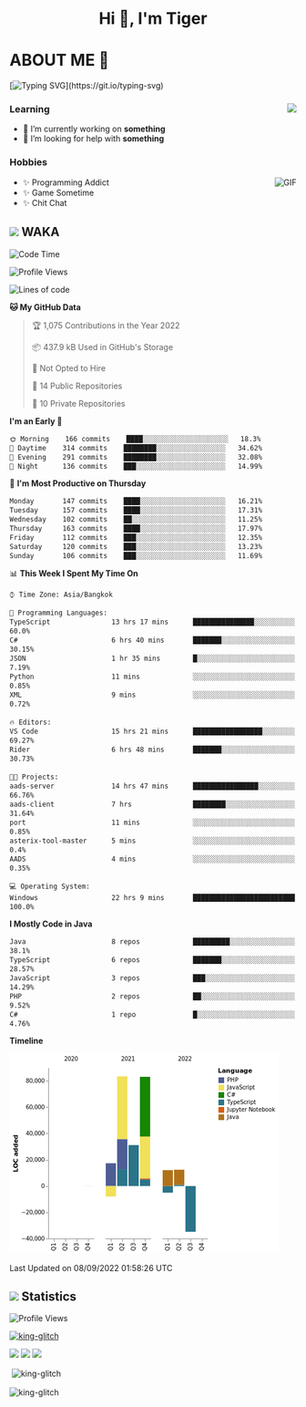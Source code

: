 <h1 align="center">Hi 👋, I'm Tiger</h1>




# ABOUT ME 💬

[![Typing SVG](https://readme-typing-svg.herokuapp.com?color=22F771&vCenter=true&lines=A+perssionate+developer+from+nowhere.)](https://git.io/typing-svg)

<div>
 <img align="right" src="https://spotify-github-profile.vercel.app/api/view?uid=12129734423&cover_image=false&theme=default&bar_color=22d016&bar_color_cover=true" />
 <h3>Learning</h3>
 
 <ul>
  <li>🔭 I’m currently working on <b>something</b></li>
  <li>🤝 I’m looking for help with <b>something</b></li>
 </ul>
 
</div>
<div>
 <h3>Hobbies</h3>
 <img align="right" height="475px"  alt="GIF" src="https://i.pinimg.com/originals/1f/b7/db/1fb7dbee557e5ed509f7517da8a84d58.gif" />
 <ul>
  <li>✨ Programming Addict</li>
  <li>✨ Game Sometime</li>
  <li>✨ Chit Chat</li>
 </ul>
 
</div>



## <img height="40" src="https://raw.githubusercontent.com/innng/innng/master/assets/kyubey.gif"/> WAKA

<!--START_SECTION:waka-->
![Code Time](http://img.shields.io/badge/Code%20Time-1%2C032%20hrs%2012%20mins-blue)

![Profile Views](http://img.shields.io/badge/Profile%20Views-2-blue)

![Lines of code](https://img.shields.io/badge/From%20Hello%20World%20I%27ve%20Written-192%20Thousand%20lines%20of%20code-blue)

**🐱 My GitHub Data** 

> 🏆 1,075 Contributions in the Year 2022
 > 
> 📦 437.9 kB Used in GitHub's Storage 
 > 
> 🚫 Not Opted to Hire
 > 
> 📜 14 Public Repositories 
 > 
> 🔑 10 Private Repositories  
 > 
**I'm an Early 🐤** 

```text
🌞 Morning    166 commits    ████░░░░░░░░░░░░░░░░░░░░░   18.3% 
🌆 Daytime    314 commits    ████████░░░░░░░░░░░░░░░░░   34.62% 
🌃 Evening    291 commits    ████████░░░░░░░░░░░░░░░░░   32.08% 
🌙 Night      136 commits    ███░░░░░░░░░░░░░░░░░░░░░░   14.99%

```
📅 **I'm Most Productive on Thursday** 

```text
Monday       147 commits    ████░░░░░░░░░░░░░░░░░░░░░   16.21% 
Tuesday      157 commits    ████░░░░░░░░░░░░░░░░░░░░░   17.31% 
Wednesday    102 commits    ██░░░░░░░░░░░░░░░░░░░░░░░   11.25% 
Thursday     163 commits    ████░░░░░░░░░░░░░░░░░░░░░   17.97% 
Friday       112 commits    ███░░░░░░░░░░░░░░░░░░░░░░   12.35% 
Saturday     120 commits    ███░░░░░░░░░░░░░░░░░░░░░░   13.23% 
Sunday       106 commits    ███░░░░░░░░░░░░░░░░░░░░░░   11.69%

```


📊 **This Week I Spent My Time On** 

```text
⌚︎ Time Zone: Asia/Bangkok

💬 Programming Languages: 
TypeScript               13 hrs 17 mins      ███████████████░░░░░░░░░░   60.0% 
C#                       6 hrs 40 mins       ███████░░░░░░░░░░░░░░░░░░   30.15% 
JSON                     1 hr 35 mins        █░░░░░░░░░░░░░░░░░░░░░░░░   7.19% 
Python                   11 mins             ░░░░░░░░░░░░░░░░░░░░░░░░░   0.85% 
XML                      9 mins              ░░░░░░░░░░░░░░░░░░░░░░░░░   0.72%

🔥 Editors: 
VS Code                  15 hrs 21 mins      █████████████████░░░░░░░░   69.27% 
Rider                    6 hrs 48 mins       ███████░░░░░░░░░░░░░░░░░░   30.73%

🐱‍💻 Projects: 
aads-server              14 hrs 47 mins      ████████████████░░░░░░░░░   66.76% 
aads-client              7 hrs               ████████░░░░░░░░░░░░░░░░░   31.64% 
port                     11 mins             ░░░░░░░░░░░░░░░░░░░░░░░░░   0.85% 
asterix-tool-master      5 mins              ░░░░░░░░░░░░░░░░░░░░░░░░░   0.4% 
AADS                     4 mins              ░░░░░░░░░░░░░░░░░░░░░░░░░   0.35%

💻 Operating System: 
Windows                  22 hrs 9 mins       █████████████████████████   100.0%

```

**I Mostly Code in Java** 

```text
Java                     8 repos             █████████░░░░░░░░░░░░░░░░   38.1% 
TypeScript               6 repos             ███████░░░░░░░░░░░░░░░░░░   28.57% 
JavaScript               3 repos             ███░░░░░░░░░░░░░░░░░░░░░░   14.29% 
PHP                      2 repos             ██░░░░░░░░░░░░░░░░░░░░░░░   9.52% 
C#                       1 repo              █░░░░░░░░░░░░░░░░░░░░░░░░   4.76%

```


**Timeline**

![Chart not found](https://raw.githubusercontent.com/king-glitch/king-glitch/main/charts/bar_graph.png) 


 Last Updated on 08/09/2022 01:58:26 UTC
<!--END_SECTION:waka-->
## <img height="40" src="https://raw.githubusercontent.com/innng/innng/master/assets/kyubey.gif"/> Statistics
![Profile Views](https://komarev.com/ghpvc/?username=king-glitch)  

<p align="left"> 
 <a href="https://github.com/ryo-ma/github-profile-trophy">
  <img src="https://github-profile-trophy.vercel.app/?username=king-glitch&theme=dracula" alt="king-glitch" />
 </a> </p>

![](https://github-profile-summary-cards.vercel.app/api/cards/profile-details?username=king-glitch&theme=dracula)
![](https://github-profile-summary-cards.vercel.app/api/cards/stats?username=king-glitch&theme=dracula) 
![](https://github-profile-summary-cards.vercel.app/api/cards/productive-time?username=king-glitch&theme=dracula)


<p>&nbsp;<img align="center" src="https://github-readme-stats.vercel.app/api?username=king-glitch&theme=dracula" alt="king-glitch" /></p>

<p><img align="center" src="https://github-readme-streak-stats.herokuapp.com/?user=king-glitch&theme=dracula" alt="king-glitch" /></p>
